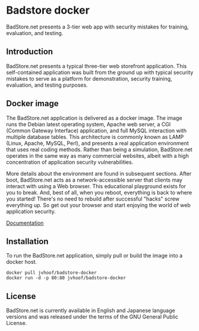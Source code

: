 # Badstore docker

BadStore.net presents a 3-tier web app with security mistakes for training, evaluation, and testing.

## Introduction
BadStore.net presents a typical three-tier web storefront application. This self-contained application was built from the ground up with typical security mistakes to serve as a platform for demonstration, security training, evaluation, and testing purposes.

## Docker image
The BadStore.net application is delivered as a docker image. The image runs the Debian latest operating system, Apache web server, a CGI (Common Gateway Interface) application, and full MySQL interaction with multiple database tables. This architecture is commonly known as LAMP (Linux, Apache, MySQL, Perl), and presents a real application environment that uses real coding methods. Rather than being a simulation, BadStore.net operates in the same way as many commercial websites, albeit with a high concentration of application security vulnerabilities.

More details about the environment are found in subsequent sections. After boot, BadStore.net acts as a network-accessible server that clients may interact with using a Web browser. This educational playground exists for you to break. And, best of all, when you reboot, everything is back to where you started! There's no need to rebuild after successful "hacks" screw everything up. So get out your browser and start enjoying the world of web application security.

<a href="https://cryptopone.com/downloads/BadStore_net_v2_1_Manual.pdf">Documentation</a>

## Installation
To run the BadStore.net application, simply pull or build the image into a docker host.
```
docker pull jvhoof/badstore-docker
docker run -d -p 80:80 jvhoof/badstore-docker
```

## License
BadStore.net is currently available in English and Japanese language versions and was released under the terms of the GNU General Public License.
